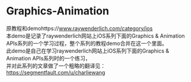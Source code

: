 # Graphics-Animation


原教程和demohttps://www.raywenderlich.com/category/ios</br>
本demo是记录了raywenderlich网站上iOS系列下面的Graphics &amp; Animation APIs系列的一个学习过程，整个系列的教程demo合并在这一个里面。</br>
此demo是自己在学习raywenderlich网站上iOS系列下面的Graphics & Animation APIs系列时的一个练习，</br>
并对此系列的文章做了一个粗略的翻译见：https://segmentfault.com/u/charliewang</br>
